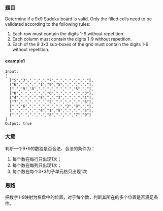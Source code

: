 ### 题目
Determine if a 9x9 Sudoku board is valid. Only the filled cells need to be validated according to the following rules:<br>

1. Each row must contain the digits 1-9 without repetition.
2. Each column must contain the digits 1-9 without repetition.
3. Each of the 9 3x3 sub-boxes of the grid must contain the digits 1-9 without repetition.

#### example1
```
Input:
[
  ["5","3",".",".","7",".",".",".","."],
  ["6",".",".","1","9","5",".",".","."],
  [".","9","8",".",".",".",".","6","."],
  ["8",".",".",".","6",".",".",".","3"],
  ["4",".",".","8",".","3",".",".","1"],
  ["7",".",".",".","2",".",".",".","6"],
  [".","6",".",".",".",".","2","8","."],
  [".",".",".","4","1","9",".",".","5"],
  [".",".",".",".","8",".",".","7","9"]
]
Output: true
```

### 大意
判断一个9*9的数独是否合法，合法的条件为：
1. 每个数在每行只出现1次；
2. 每个数在每列只出现1次；
3. 每个数在每个3*3的子单元格只出现1次

### 思路
把数字1-9映射为棋盘中的位置，对于每个数，判断其所在的多个位置是否满足条件。



